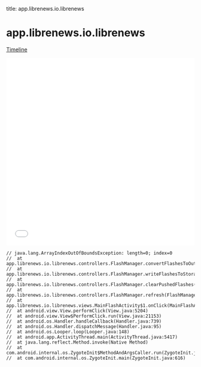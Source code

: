 title: app.librenews.io.librenews

# app.librenews.io.librenews

[Timeline](./vis-timeline.html)

<iframe src="./vis-timeline.html" width="100%" height="500px" style="border:none;"></iframe>

```
// java.lang.ArrayIndexOutOfBoundsException: length=0; index=0
// 	at app.librenews.io.librenews.controllers.FlashManager.convertFlashesToOutputString(FlashManager.java:184)
// 	at app.librenews.io.librenews.controllers.FlashManager.writeFlashesToStorage(FlashManager.java:152)
// 	at app.librenews.io.librenews.controllers.FlashManager.clearPushedFlashes(FlashManager.java:200)
// 	at app.librenews.io.librenews.controllers.FlashManager.refresh(FlashManager.java:256)
// 	at app.librenews.io.librenews.views.MainFlashActivity$1.onClick(MainFlashActivity.java:67)
// 	at android.view.View.performClick(View.java:5204)
// 	at android.view.View$PerformClick.run(View.java:21153)
// 	at android.os.Handler.handleCallback(Handler.java:739)
// 	at android.os.Handler.dispatchMessage(Handler.java:95)
// 	at android.os.Looper.loop(Looper.java:148)
// 	at android.app.ActivityThread.main(ActivityThread.java:5417)
// 	at java.lang.reflect.Method.invoke(Native Method)
// 	at com.android.internal.os.ZygoteInit$MethodAndArgsCaller.run(ZygoteInit.java:726)
// 	at com.android.internal.os.ZygoteInit.main(ZygoteInit.java:616)

```



